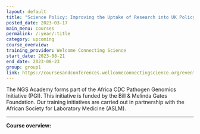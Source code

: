 ```yaml
---
layout: default
title: "Science Policy: Improving the Uptake of Research into UK Policy"
posted_date: 2023-03-17
main_menu: courses
permalink: /:year/:title
category: upcoming
course_overview: 
training_provider: Welcome Connecting Science
start_date: 2023-08-21
end_date: 2023-08-23
group: group1
link: https://coursesandconferences.wellcomeconnectingscience.org/event/science-policy-improving-the-uptake-of-research-into-uk-policy-20230821/
---
```

  
<!-- ### SARS-CoV-2 NGS bioinformatics course 2021 -->
The NGS Academy forms part of the Africa CDC Pathogen Genomics Initiative (PGI). This initiative is funded by the Bill & Melinda Gates Foundation. Our training initiatives are carried out in partnership with the African Society for Laboratory Medicine (ASLM).
<hr>

<p align="left"><b >Course overview:</b></p>



